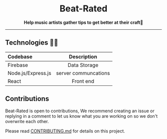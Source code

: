 
<h1 align="center">Beat-Rated</h1>
<p align="center">
  <strong>Help music artists gather tips to get better at their craft🎨</strong>
</p>


----

## Technologies 👨‍💻

| Codebase             |      Description      |
| :------------------- | :-------------------: |
| Firebase             |   Data Storage     |
| Node.js/Express.js   | server communcations |
| React |   Front end  |



## Contributions

Beat-Rated is open to contributions, 
 We recommend creating an issue or replying in a comment to let us know what you are working on so we don't overwrite each other.

Please read [CONTRIBUTING.md](https://github.com/Beat-Rate/Beat-Rate/blob/master/Contributions.md) for details on this project.

##



